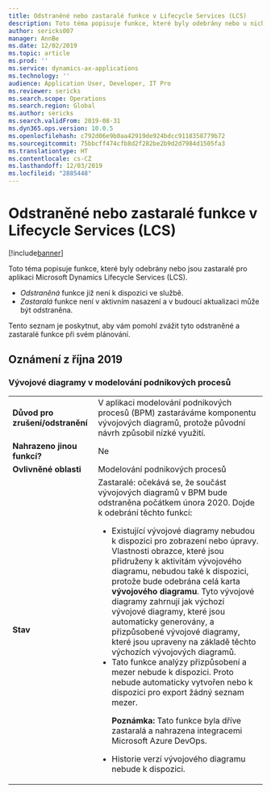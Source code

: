 ```yaml
---
title: Odstraněné nebo zastaralé funkce v Lifecycle Services (LCS)
description: Toto téma popisuje funkce, které byly odebrány nebo u nichž se plánuje odstraněníz Microsoft Dynamics Lifecycle Services (LCS).
author: sericks007
manager: AnnBe
ms.date: 12/02/2019
ms.topic: article
ms.prod: ''
ms.service: dynamics-ax-applications
ms.technology: ''
audience: Application User, Developer, IT Pro
ms.reviewer: sericks
ms.search.scope: Operations
ms.search.region: Global
ms.author: sericks
ms.search.validFrom: 2019-08-31
ms.dyn365.ops.version: 10.0.5
ms.openlocfilehash: c792d06e9b0aa42919de924bdcc9118358779b72
ms.sourcegitcommit: 75bbcff474cfb8d2f282be2b9d2d7984d1505fa3
ms.translationtype: HT
ms.contentlocale: cs-CZ
ms.lasthandoff: 12/03/2019
ms.locfileid: "2885448"
---
```

# <a name="removed-or-deprecated-features-in-lifecycle-services-lcs"></a>Odstraněné nebo zastaralé funkce v Lifecycle Services (LCS)

[!include[banner](../includes/banner.md)]

Toto téma popisuje funkce, které byly odebrány nebo jsou zastaralé pro aplikaci Microsoft Dynamics Lifecycle Services (LCS).

- *Odstraněná* funkce již není k dispozici ve službě.
- *Zastaralá* funkce není v aktivním nasazení a v budoucí aktualizaci může být odstraněna.

Tento seznam je poskytnut, aby vám pomohl zvážit tyto odstraněné a zastaralé funkce při svém plánování.

## <a name="october-2019-announcements"></a>Oznámení z října 2019

### <a name="flowchart-diagrams-in-business-process-modeler"></a>Vývojové diagramy v modelování podnikových procesů

<table>
<tbody>
<tr>
<td><strong>Důvod pro zrušení/odstranění</strong></td>
<td>V aplikaci modelování podnikových procesů (BPM) zastaráváme komponentu vývojových diagramů, protože původní návrh způsobil nízké využití.</td>
</tr>
<tr>
<td><strong>Nahrazeno jinou funkcí?</strong></td>
<td>Ne</td>
</tr>
<tr>
<td><strong>Ovlivněné oblasti</strong></td>
<td>Modelování podnikových procesů</td>
</tr>
<tr>
<td><strong>Stav</strong></td>
<td>Zastaralé: očekává se, že součást vývojových diagramů v BPM bude odstraněna počátkem února 2020. Dojde k odebrání těchto funkcí:
<ul>
<li>Existující vývojové diagramy nebudou k dispozici pro zobrazení nebo úpravy. Vlastnosti obrazce, které jsou přidruženy k aktivitám vývojového diagramu, nebudou také k dispozici, protože bude odebrána celá karta <strong>vývojového diagramu</strong>. Tyto vývojové diagramy zahrnují jak výchozí vývojové diagramy, které jsou automaticky generovány, a přizpůsobené vývojové diagramy, které jsou upraveny na základě těchto výchozích vývojových diagramů.</li>
<li>Tato funkce analýzy přizpůsobení a mezer nebude k dispozici. Proto nebude automaticky vytvořen nebo k dispozici pro export žádný seznam mezer.
<p><strong>Poznámka:</strong> Tato funkce byla dříve zastaralá a nahrazena integracemi Microsoft Azure DevOps.</p>
</li>
<li>Historie verzí vývojového diagramu nebude k dispozici.</li>
</ul>
</td>
</tr>
</tbody>
</table>
